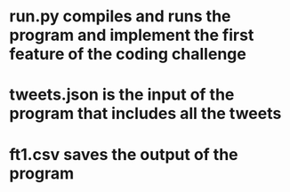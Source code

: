 # run.py compiles and runs the program and implement the first feature of the coding challenge
# tweets.json is the input of the program that includes all the tweets
# ft1.csv saves the output of the program
